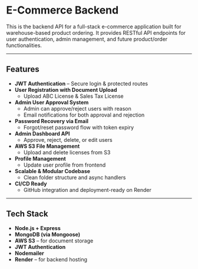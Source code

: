 # E-Commerce Backend

This is the backend API for a full-stack e-commerce application built for warehouse-based product ordering. It provides RESTful API endpoints for user authentication, admin management, and future product/order functionalities.

---

## Features

- **JWT Authentication** – Secure login & protected routes
- **User Registration with Document Upload**
  - Upload ABC License & Sales Tax License
- **Admin User Approval System**
  - Admin can approve/reject users with reason
  - Email notifications for both approval and rejection
- **Password Recovery via Email**
  - Forgot/reset password flow with token expiry
- **Admin Dashboard API**
  - Approve, reject, delete, or edit users
- **AWS S3 File Management**
  - Upload and delete licenses from S3
- **Profile Management**
  - Update user profile from frontend
- **Scalable & Modular Codebase**
  - Clean folder structure and async handlers
- **CI/CD Ready**
  - GitHub integration and deployment-ready on Render

---

## Tech Stack

- **Node.js + Express**
- **MongoDB (via Mongoose)**
- **AWS S3** – for document storage
- **JWT Authentication**
- **Nodemailer**
- **Render** – for backend hosting